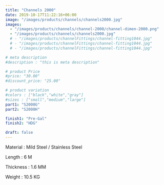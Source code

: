 ```yaml
---
title: "Channels 2000"
date: 2019-10-17T11:22:16+06:00
image: "/images/products/channels/channels2000.jpg"
images: 
  - "/images/products/channels/channel-2000/channel-dimen-2000.png"
  - "/images/products/channels/channels2000.jpg"
  # - "/images/products/channelFittings/channel-fitting1044.jpg"
  # - "/images/products/channelFittings/channel-fitting1044.jpg"
  # - "/images/products/channelFittings/channel-fitting1044.jpg"

# meta description
#description : "this is meta description"

# product Price
#price: "30.00"
#discount_price: "25.00"

# product variation
#colors : ["black","white","gray"]
#sizes : ["small","medium","large"]
part1: "S2000G"
part2: "S2000H"

finish1: "Pre-Gal"
finish2: "HDG"

draft: false
---
```


Material : Mild Steel / Stainless Steel 

Length : 6 M

Thickness : 1.6 MM

Weight : 10.5 KG